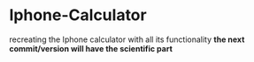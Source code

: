 # Iphone-Calculator
recreating the Iphone calculator with all its functionality
**the next commit/version will have the scientific part** 

